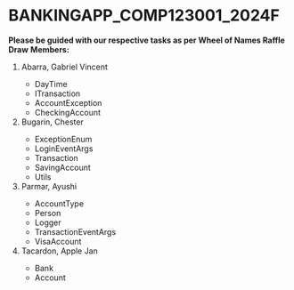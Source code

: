 # BANKINGAPP_COMP123001_2024F
<b>Please be guided with our respective tasks as per Wheel of Names Raffle Draw</b> 
<b>Members:</b> 
<ol>
  <li>Abarra, Gabriel Vincent </li>
    <ul>
        <li>DayTime</li>
        <li>ITransaction </li>
        <li>AccountException  </li>
        <li>CheckingAccount  </li>
    </ul>
  <li>Bugarin, Chester </li>
    <ul>
          <li>ExceptionEnum </li>         
          <li>LoginEventArgs   </li>        
          <li>Transaction </li>
          <li>SavingAccount   </li>
          <li>Utils </li>
    </ul>
  <li>Parmar, Ayushi  </li>
    <ul>
      <li>AccountType </li>
      <li>Person </li>
      <li>Logger  </li>
        <li>TransactionEventArgs   </li>
      <li>VisaAccount   </li>
    </ul>
  <li>Tacardon, Apple Jan </li>
    <ul>
       <li>Bank </li>
        <li>Account  </li>
    </ul>
</ol>
